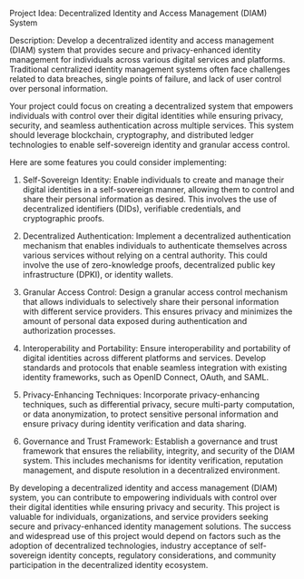 
Project Idea: Decentralized Identity and Access Management (DIAM) System

Description:
Develop a decentralized identity and access management (DIAM) system that provides secure and privacy-enhanced identity management for individuals across various digital services and platforms. Traditional centralized identity management systems often face challenges related to data breaches, single points of failure, and lack of user control over personal information.

Your project could focus on creating a decentralized system that empowers individuals with control over their digital identities while ensuring privacy, security, and seamless authentication across multiple services. This system should leverage blockchain, cryptography, and distributed ledger technologies to enable self-sovereign identity and granular access control.

Here are some features you could consider implementing:

1. Self-Sovereign Identity: Enable individuals to create and manage their digital identities in a self-sovereign manner, allowing them to control and share their personal information as desired. This involves the use of decentralized identifiers (DIDs), verifiable credentials, and cryptographic proofs.

2. Decentralized Authentication: Implement a decentralized authentication mechanism that enables individuals to authenticate themselves across various services without relying on a central authority. This could involve the use of zero-knowledge proofs, decentralized public key infrastructure (DPKI), or identity wallets.

3. Granular Access Control: Design a granular access control mechanism that allows individuals to selectively share their personal information with different service providers. This ensures privacy and minimizes the amount of personal data exposed during authentication and authorization processes.

4. Interoperability and Portability: Ensure interoperability and portability of digital identities across different platforms and services. Develop standards and protocols that enable seamless integration with existing identity frameworks, such as OpenID Connect, OAuth, and SAML.

5. Privacy-Enhancing Techniques: Incorporate privacy-enhancing techniques, such as differential privacy, secure multi-party computation, or data anonymization, to protect sensitive personal information and ensure privacy during identity verification and data sharing.

6. Governance and Trust Framework: Establish a governance and trust framework that ensures the reliability, integrity, and security of the DIAM system. This includes mechanisms for identity verification, reputation management, and dispute resolution in a decentralized environment.

By developing a decentralized identity and access management (DIAM) system, you can contribute to empowering individuals with control over their digital identities while ensuring privacy and security. This project is valuable for individuals, organizations, and service providers seeking secure and privacy-enhanced identity management solutions. The success and widespread use of this project would depend on factors such as the adoption of decentralized technologies, industry acceptance of self-sovereign identity concepts, regulatory considerations, and community participation in the decentralized identity ecosystem.